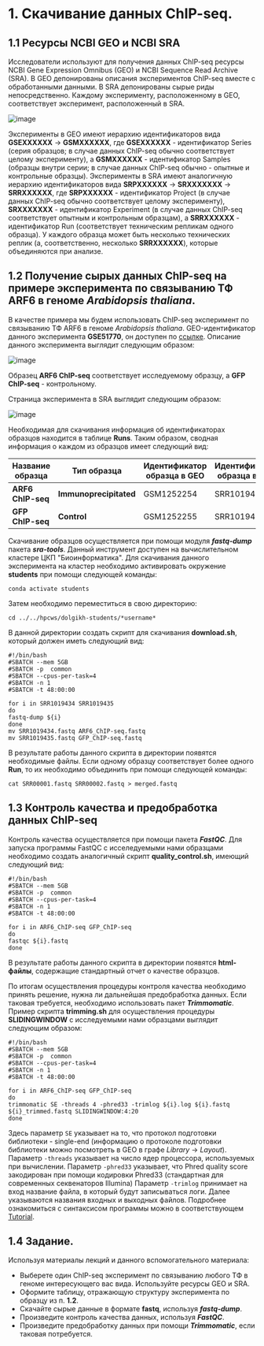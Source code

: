 # 1. Скачивание данных ChIP-seq.

## 1.1 Ресурсы NCBI GEO и NCBI SRA

Исследователи используют для получения данных ChIP-seq ресурсы NCBI Gene Expression Omnibus (GEO) и NCBI Sequence Read Archive (SRA). В GEO депонированы описания экспериментов ChIP-seq вместе с обработанными данными. В SRA депонированы сырые риды непосредственно. Каждому эксперименту, расположенному в GEO, соответствует эксперимент, расположенный в SRA. 

![image](https://user-images.githubusercontent.com/83860672/165027139-2438de62-a2bc-47c2-a24d-563ebfbec4e2.png)


Эксперименты в GEO имеют иерархию идентификаторов вида **GSEXXXXXX** → **GSMXXXXXX**, где **GSEXXXXXX** - идентификатор Series (серия образцов; в случае данных ChIP-seq обычно соответствует целому эксперименту), а **GSMXXXXXX** - идентификатор Samples (образцы внутри серии; в случае данных ChIP-seq обычно - опытные и контрольные образцы). Эксперименты в SRA имеют аналогичную иерархию идентификаторов вида **SRPXXXXXX** → **SRXXXXXXX** → **SRRXXXXXX**, где **SRPXXXXXX** - идентификатор Project (в случае данных ChIP-seq обычно соответствует целому эксперименту), **SRXXXXXXX** - идентификатор Experiment (в случае данных ChIP-seq соответствует опытным и контрольным образцам), а **SRRXXXXXX** - идентификатор Run (соответствует техническим репликам одного образца). У каждого образца может быть несколько технических реплик (а, соответственно, несколько **SRRXXXXXX**), которые объединяются при анализе.

## 1.2 Получение сырых данных ChIP-seq на примере эксперимента по связыванию ТФ ARF6 в геноме *Arabidopsis thaliana*.

В качестве примера мы будем использовать ChIP-seq эксперимент по связыванию ТФ ARF6 в геноме *Arabidopsis thaliana*. GEO-идентификатор данного эксперимента **GSE51770**, он доступен по [ссылке](https://www.ncbi.nlm.nih.gov/geo/query/acc.cgi?acc=GSE51770). Описание данного эксперимента выглядит следующим образом:

![image](https://user-images.githubusercontent.com/83860672/165031288-ff785117-b379-41e8-823c-de245c75a5d6.png)

Образец **ARF6 ChIP-seq** соответствует исследуемому образцу, а **GFP ChIP-seq** - контрольному.

Страница эксперимента в SRA выглядит следующим образом:

![image](https://user-images.githubusercontent.com/83860672/165033263-dc202304-6388-40c4-92fd-815d6e3c717a.png)

Необходимая для скачивания информация об идентификаторах образцов находится в таблице **Runs**. Таким образом, сводная информация о каждом из образцов имеет следующий вид:

|Название образца|Тип образца|Идентификатор образца в GEO|Идентификатор образца в SRA|
|---|---|---|---|
|**ARF6 ChIP-seq**|**Immunoprecipitated**|GSM1252254|SRR1019434|
|**GFP ChIP-seq**|**Control**|GSM1252255|SRR1019435|

Скачивание образцов осуществляется при помощи модуля **_fastq-dump_** пакета **_sra-tools_**. Данный инструмент доступен на вычислительном кластере ЦКП "Биоинформатика". Для скачивания данного эксперимента на кластер необходимо активировать окружение **students** при помощи следующей команды:

`conda activate students`

Затем необходимо переместиться в свою директорию:

`cd ../../hpcws/dolgikh-students/*username*`

В данной директории создать скрипт для скачивания **download.sh**, который должен иметь следующий вид:

```shell
#!/bin/bash
#SBATCH --mem 5GB
#SBATCH -p  common
#SBATCH --cpus-per-task=4
#SBATCH -n 1
#SBATCH -t 48:00:00

for i in SRR1019434 SRR1019435
do
fastq-dump ${i}
done
mv SRR1019434.fastq ARF6_ChIP-seq.fastq
mv SRR1019435.fastq GFP_ChIP-seq.fastq
```

В результате работы данного скрипта в директории появятся необходимые файлы. Если одному образцу соответствует более одного **Run**, то их необходимо объединить при помощи следующей команды:

`cat SRR00001.fastq SRR00002.fastq > merged.fastq`

## 1.3 Контроль качества и предобработка данных ChIP-seq

Контроль качества осуществляется при помощи пакета **_FastQC_**. Для запуска программы FastQC с исселедуемыми нами образцами необходимо создать аналогичный скрипт **quality_control.sh**, имеющий следующий вид:

```shell
#!/bin/bash
#SBATCH --mem 5GB
#SBATCH -p  common
#SBATCH --cpus-per-task=4
#SBATCH -n 1
#SBATCH -t 48:00:00

for i in ARF6_ChIP-seq GFP_ChIP-seq
do
fastqc ${i}.fastq
done
```

В результате работы данного скрипта в директории появятся **html-файлы**, содержащие стандартный отчет о качестве образцов.

По итогам осуществления процедуры контроля качества необходимо принять решение, нужна ли дальнейшая предобработка данных. Если таковая требуется, необходимо использовать пакет **_Trimmomatic_**. Пример скрипта **trimming.sh** для осуществления процедуры **SLIDINGWINDOW** с исследуемыми нами образцами выглядит следующим образом:

```shell
#!/bin/bash
#SBATCH --mem 5GB
#SBATCH -p  common
#SBATCH --cpus-per-task=4
#SBATCH -n 1
#SBATCH -t 48:00:00

for i in ARF6_ChIP-seq GFP_ChIP-seq
do
trimmomatic SE -threads 4 -phred33 -trimlog ${i}.log ${i}.fastq ${i}_trimmed.fastq SLIDINGWINDOW:4:20 
done
```
Здесь параметр `SE` указывает на то, что протокол подготовки библиотеки - single-end (информацию о протоколе подготовки библиотеки можно посмотреть в GEO в графе *Library* → *Layout*). Параметр `-threads` указывает на число ядер процессора, используемых при вычислении. Параметр `-phred33` указывает, что Phred quality score закодирован при помощи кодировки Phred33 (стандартная для современных секвенаторов Illumina) Параметр `-trimlog` принимает на вход название файла, в который будут записываться логи. Далее указываются названия входных и выходных файлов. Подробнее ознакомиться с синтаксисом программы можно в соответствующем [Tutorial](http://www.usadellab.org/cms/uploads/supplementary/Trimmomatic/TrimmomaticManual_V0.32.pdf).

## 1.4 Задание.

Используя материалы лекций и данного вспомогательного материала:

- Выберете один ChIP-seq эксперимент по связыванию любого ТФ в геноме интересующего вас вида. Используйте ресурсы GEO и SRA.
- Оформите таблицу, отражающую структуру эксперимента по образцу из п. **1.2**.
- Скачайте сырые данные в формате **fastq**, используя **_fastq-dump_**.
- Произведите контроль качества данных, используя **_FastQC_**.
- Произведите предобработку данных при помощи **_Trimmomatic_**, если таковая потребуется.
 
